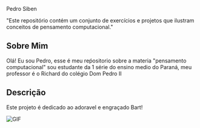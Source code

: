 Pedro Siben

"Este repositório contém um conjunto de exercícios e projetos que ilustram conceitos de pensamento computacional."

## Sobre Mim

Olá! Eu sou Pedro, esse é meu reṕositorio sobre a materia "pensamento computacional" sou estudante da 1 série do ensino medio do Paraná, meu professor é o Richard do colégio Dom Pedro II


## Descrição 

Este projeto é dedicado ao adoravel e engraçado Bart!

![GIF](https://i.giphy.com/media/v1.Y2lkPTc5MGI3NjExNmRsY2lmNXNydnA4b3h6MzMyNzhxNjhuZHR0ODJzazVqcGp0OHZoOCZlcD12MV9pbnRlcm5hbF9naWZfYnlfaWQmY3Q9Zw/SajdfSNg6f8rK/giphy.gif)
